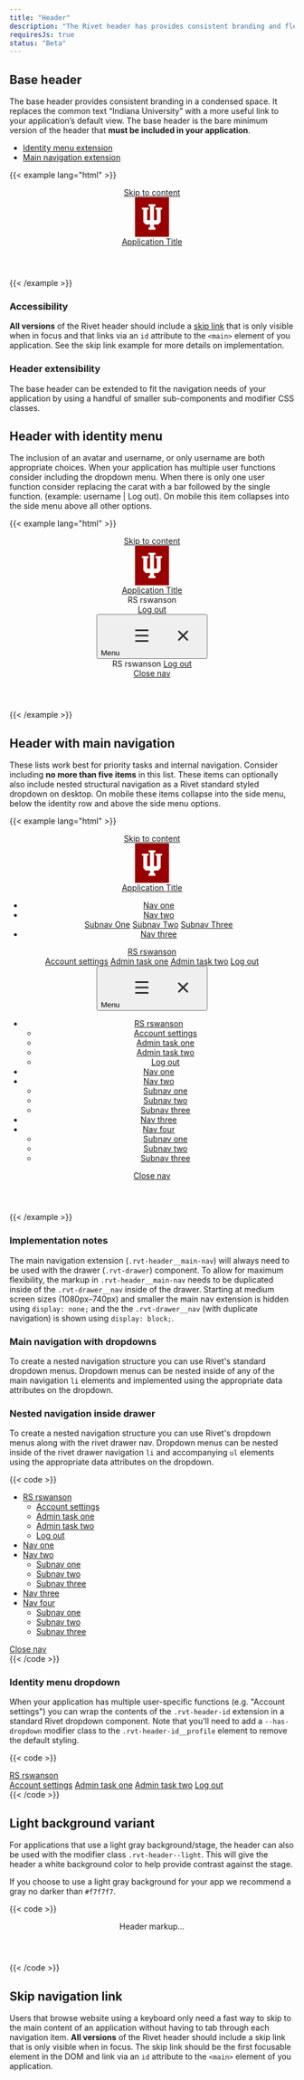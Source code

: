 ```yaml
---
title: "Header"
description: "The Rivet header has provides consistent branding and flexible navigation layout for your application."
requiresJs: true
status: "Beta"
---
```


## Base header
The base header provides consistent branding in a condensed space. It replaces the common text “Indiana University” with a more useful link to your application’s default view. The base header is the bare minimum version of the header that **must be included in your application**.

- [Identity menu extension](#header-with-identity-menu)
- [Main navigation extension](#header-with-main-navigation)

{{< example lang="html" >}}<header class="rvt-header" role="banner">
    <a class="rvt-skip-link" href="#main-content">Skip to content</a>
    <div class="rvt-header__trident">
        <svg xmlns="http://www.w3.org/2000/svg" width="60" height="70" viewBox="0 0 60 70" aria-labelledby="iu-logo">
            <title id="iu-logo">Indiana University</title>
            <rect width="60" height="70" fill="#900"/>
            <polygon points="35.96 18.44 35.96 21.84 38.52 21.84 38.52 40.51 33.41 40.51 33.41 15.9 35.96 15.9 35.96 12.5 24.04 12.5 24.04 15.9 26.58 15.9 26.58 40.51 21.48 40.51 21.48 21.84 24.04 21.84 24.04 18.44 12.09 18.44 12.09 21.84 14.65 21.84 14.65 43.79 18.72 48.15 26.58 48.15 26.58 53.26 24.04 53.26 24.04 57.5 35.96 57.5 35.96 53.26 33.41 53.26 33.41 48.15 40.93 48.15 45.33 43.79 45.33 21.84 47.91 21.84 47.91 18.44 35.96 18.44" fill="#fff"/>
        </svg>
    </div>
    <span class="rvt-header__title">
        <a href="#">Application Title</a>
    </span>
</header>
{{< /example >}}

### Accessibility
**All versions** of the Rivet header should include a [skip link](#skip-navigation-link) that is only visible when in focus and that links via an `id` attribute to the `<main>` element of you application. See the skip link example for more details on implementation.

### Header extensibility
The base header can be extended to fit the navigation needs of your application by using a handful of smaller sub-components and modifier CSS classes.

## Header with identity menu
The inclusion of an avatar and username, or only username are both appropriate choices. When your application has multiple user functions consider including the dropdown menu. When there is only one user function consider replacing the carat with a bar followed by the single function. (example:  username | Log out). On mobile this item collapses into the side menu above all other options.

{{< example lang="html" >}}<header class="rvt-header" role="banner">
    <a class="rvt-skip-link" href="#main-content">Skip to content</a>
    <div class="rvt-header__trident">
        <svg xmlns="http://www.w3.org/2000/svg" width="60" height="70" viewBox="0 0 60 70" aria-labelledby="iu-logo">
            <title id="iu-logo">Indiana University</title>
            <rect width="60" height="70" fill="#900"/>
            <polygon points="35.96 18.44 35.96 21.84 38.52 21.84 38.52 40.51 33.41 40.51 33.41 15.9 35.96 15.9 35.96 12.5 24.04 12.5 24.04 15.9 26.58 15.9 26.58 40.51 21.48 40.51 21.48 21.84 24.04 21.84 24.04 18.44 12.09 18.44 12.09 21.84 14.65 21.84 14.65 43.79 18.72 48.15 26.58 48.15 26.58 53.26 24.04 53.26 24.04 57.5 35.96 57.5 35.96 53.26 33.41 53.26 33.41 48.15 40.93 48.15 45.33 43.79 45.33 21.84 47.91 21.84 47.91 18.44 35.96 18.44" fill="#fff"/>
        </svg>
    </div>
    <span class="rvt-header__title">
        <a href="#">Application Title</a>
    </span>
    <div class="rvt-header__controls">
        <div class="rvt-header-id">
            <div href="#" class="rvt-header-id__profile">
                <span class="rvt-header-id__avatar" aria-hidden="true">RS</span>
                <span class="rvt-header-id__user">rswanson</span>
            </div>
            <a href="#" class="rvt-header-id__log-out">
                Log out
            </a>
        </div>
        <button class="rvt-drawer-button" aria-haspopup="true" aria-expanded="false" data-drawer-trigger="mobile-drawer-id">
            <span class="sr-only">Menu</span>
            <svg class="rvt-drawer-button-open" aria-labelledby="open-icon" xmlns="http://www.w3.org/2000/svg" width="70" height="70" viewBox="0 0 70 70">
                <title id="open-icon">Open</title>
                <g>
                    <line x1="24.5" y1="25.38" x2="45.5" y2="25.38" fill="none" stroke="#333" stroke-linecap="round" stroke-miterlimit="10" stroke-width="3"/>
                    <line x1="24.5" y1="35" x2="45.5" y2="35" fill="none" stroke="#333" stroke-linecap="round" stroke-miterlimit="10" stroke-width="3"/>
                    <line x1="24.5" y1="44.62" x2="45.5" y2="44.62" fill="none" stroke="#333" stroke-linecap="round" stroke-miterlimit="10" stroke-width="3"/>
                </g>
            </svg>
            <svg class="rvt-drawer-button-close" aria-labelledby="close-icon" xmlns="http://www.w3.org/2000/svg" width="70" height="70" viewBox="0 0 70 70">
                <title id="close-icon">Close</title>
                <line x1="27.58" y1="27.58" x2="42.42" y2="42.42" fill="none" stroke="#333" stroke-linecap="round" stroke-miterlimit="10" stroke-width="3"/>
                <line x1="42.42" y1="27.58" x2="27.58" y2="42.42" fill="none" stroke="#333" stroke-linecap="round" stroke-miterlimit="10" stroke-width="3"/>
            </svg>
        </button>
    </div>
    <div class="rvt-drawer" aria-hidden="true" id="mobile-drawer-id">
        <div class="rvt-header-id rvt-header-id--drawer">
            <div class="rvt-header-id__profile rvt-header-id__profile--drawer p-all-sm">
                <span class="rvt-header-id__avatar" aria-hidden="true">RS</span>
                <span class="rvt-header-id__user">rswanson</span>
                <a href="#" class="rvt-header-id__log-out">
                    Log out
                </a>
            </div>
        </div>
        <a href="#" class="rvt-drawer__bottom-close">Close nav</a>
    </div>
</header>
{{< /example >}}

## Header with main navigation
These lists work best for priority tasks and internal navigation. Consider including **no more than five items** in this list. These items can optionally also include nested structural navigation as a Rivet standard styled dropdown on desktop. On mobile these items collapse into the side menu, below the identity row and above the side menu options.

{{< example lang="html" >}}
<header class="rvt-header" role="banner">
    <a class="rvt-skip-link" href="#main-content">Skip to content</a>
    <!-- Trident -->
    <div class="rvt-header__trident">
        <svg xmlns="http://www.w3.org/2000/svg" width="60" height="70" viewBox="0 0 60 70" aria-labelledby="iu-logo">
            <title id="iu-logo">Indiana University</title>
            <rect width="60" height="70" fill="#900"/>
            <polygon points="35.96 18.44 35.96 21.84 38.52 21.84 38.52 40.51 33.41 40.51 33.41 15.9 35.96 15.9 35.96 12.5 24.04 12.5 24.04 15.9 26.58 15.9 26.58 40.51 21.48 40.51 21.48 21.84 24.04 21.84 24.04 18.44 12.09 18.44 12.09 21.84 14.65 21.84 14.65 43.79 18.72 48.15 26.58 48.15 26.58 53.26 24.04 53.26 24.04 57.5 35.96 57.5 35.96 53.26 33.41 53.26 33.41 48.15 40.93 48.15 45.33 43.79 45.33 21.84 47.91 21.84 47.91 18.44 35.96 18.44" fill="#fff"/>
        </svg>
    </div>
    <!-- App title -->
    <span class="rvt-header__title">
        <a href="#">Application Title</a>
    </span>
    <!-- Wrapper for header interactive elements -->
    <div class="rvt-header__controls">
        <!-- Main inline nav element -->
        <nav class="rvt-header__main-nav" role="navigation">
            <ul>
                <li><a href="#">Nav one</a></li>
                <li>
                    <div class="dropdown">
                        <a class="dropdown__trigger" href="#" data-dropdown-trigger="dropdown-1" aria-haspopup="true" aria-expanded="false">
                            Nav two
                        </a>
                        <div class="dropdown__menu" id="dropdown-1" aria-hidden="true">
                            <a href="#">Subnav One</a>
                            <a href="#">Subnav Two</a>
                            <a href="#">Subnav Three</a>
                        </div>
                    </div>
                </li>
                <li><a href="#">Nav three</a></li>
            </ul>
        </nav>
        <!-- ID menu w/ dropdown -->
        <div class="rvt-header-id">
            <div class="dropdown">
                <a href="#" class="rvt-header-id__profile rvt-header-id__profile--has-dropdown dropdown__trigger" data-dropdown-trigger="id-dropdown" aria-haspopup="true" aria-expanded="false">
                    <span class="rvt-header-id__avatar" aria-hidden="true">RS</span>
                    <span class="rvt-header-id__user">rswanson</span>
                </a>
                <div class="dropdown__menu dropdown__menu--right" id="id-dropdown" aria-hidden="true">
                    <a href="#">Account settings</a>
                    <a href="#">Admin task one</a>
                    <a href="#">Admin task two</a>
                    <a href="">Log out</a>
                </div>
            </div>
        </div>
        <!-- Drawer close button - shows on small screens -->
        <button class="rvt-drawer-button" aria-haspopup="true" aria-expanded="false" data-drawer-trigger="mobile-drawer">
            <span class="sr-only">Menu</span>
            <svg class="rvt-drawer-button-open" aria-labelledby="open-icon" xmlns="http://www.w3.org/2000/svg" width="70" height="70" viewBox="0 0 70 70">
                <title id="open-icon">Open</title>
                <g>
                    <line x1="24.5" y1="25.38" x2="45.5" y2="25.38" fill="none" stroke="#333" stroke-linecap="round" stroke-miterlimit="10" stroke-width="3"/>
                    <line x1="24.5" y1="35" x2="45.5" y2="35" fill="none" stroke="#333" stroke-linecap="round" stroke-miterlimit="10" stroke-width="3"/>
                    <line x1="24.5" y1="44.62" x2="45.5" y2="44.62" fill="none" stroke="#333" stroke-linecap="round" stroke-miterlimit="10" stroke-width="3"/>
                </g>
            </svg>
            <svg class="rvt-drawer-button-close" aria-labelledby="close-icon" xmlns="http://www.w3.org/2000/svg" width="70" height="70" viewBox="0 0 70 70">
                <title id="close-icon">Close</title>
                <line x1="27.58" y1="27.58" x2="42.42" y2="42.42" fill="none" stroke="#333" stroke-linecap="round" stroke-miterlimit="10" stroke-width="3"/>
                <line x1="42.42" y1="27.58" x2="27.58" y2="42.42" fill="none" stroke="#333" stroke-linecap="round" stroke-miterlimit="10" stroke-width="3"/>
            </svg>
        </button>
    </div>
    <!--
        Drawer - small screens only
        NOTE: If we are going to give people the option to use the drawer
        on desktop as well, a combo of duplicating markup and showing/hiding
        is probably the best way to handle that kind of flexibility.
        We'll just need to be clear about it in the documentation.
    -->
    <div class="rvt-drawer" aria-hidden="true" id="mobile-drawer">
        <!-- Drawer nav -->
        <nav class="rvt-drawer__nav" role="navigation">
            <ul>
                <li class="has-children">
                    <a href="#" class="rvt-header-id__profile rvt-header-id__profile--drawer" data-subnav-trigger="subnav-id" aria-haspopup="true" aria-expanded="false">
                        <span class="rvt-header-id__avatar" aria-hidden="true">RS</span>
                        <span class="rvt-header-id__user rvt-header-id__user--has-dropdown">rswanson</span>
                    </a>
                    <ul id="subnav-id" aria-hidden="true">
                        <li><a href="#">Account settings</a></li>
                        <li><a href="#">Admin task one</a></li>
                        <li><a href="#">Admin task two</a></li>
                        <li><a href="">Log out</a></li>
                    </ul>
                </li>
                <li><a href="#">Nav one</a></li>
                <li class="has-children">
                    <a href="#" data-subnav-trigger="subnav-1" aria-haspopup="true" aria-expanded="false">Nav two</a>
                    <ul id="subnav-1" aria-hidden="true">
                        <li><a href="#">Subnav one</a></li>
                        <li><a href="#">Subnav two</a></li>
                        <li><a href="#">Subnav three</a></li>
                    </ul>
                </li>
                <li><a href="#">Nav three</a></li>
                <li class="has-children">
                    <a href="#" data-subnav-trigger="subnav-2" aria-haspopup="true" aria-expanded="false">Nav four</a>
                    <ul id="subnav-2" aria-hidden="true">
                        <li><a href="#">Subnav one</a></li>
                        <li><a href="#">Subnav two</a></li>
                        <li><a href="#">Subnav three</a></li>
                    </ul>
                </li>
            </ul>
            <a href="#" class="rvt-drawer__bottom-close">Close nav</a>
        </nav>
    </div>
</header>
{{< /example >}}

### Implementation notes
The main navigation extension (`.rvt-header__main-nav`) will always need to be used with the drawer (`.rvt-drawer`) component. To allow for maximum flexibility, the markup in `.rvt-header__main-nav` needs to be duplicated inside of the `.rvt-drawer__nav` inside of the drawer. Starting at medium screen sizes (1080px–740px) and smaller the main nav extension is hidden using `display: none;` and the the `.rvt-drawer__nav` (with duplicate navigation) is shown using `display: block;`.

### Main navigation with dropdowns
To create a nested navigation structure you can use Rivet's standard dropdown menus. Dropdown menus can be nested inside of any of the main navigation `li` elements and implemented using the appropriate data attributes on the dropdown.

### Nested navigation inside drawer
To create a nested navigation structure you can use Rivet's dropdown menus along with the rivet drawer nav. Dropdown menus can be nested inside of the rivet drawer navigation `li` and accompanying `ul` elements using the appropriate data attributes on the dropdown. 

{{< code >}}<!-- Drawer with nested nav -->
<div class="rvt-drawer" aria-hidden="true" id="mobile-drawer">
    <!-- Drawer nav -->
    <nav class="rvt-drawer__nav" role="navigation">
        <ul>
            <li class="has-children">
                <a href="#" class="rvt-header-id__profile rvt-header-id__profile--drawer" data-subnav-trigger="subnav-id" aria-haspopup="true" aria-expanded="false">
                    <span class="rvt-header-id__avatar" aria-hidden="true">RS</span>
                    <span class="rvt-header-id__user rvt-header-id__user--has-dropdown">rswanson</span>
                </a>
                <ul id="subnav-id" aria-hidden="true">
                    <li><a href="#">Account settings</a></li>
                    <li><a href="#">Admin task one</a></li>
                    <li><a href="#">Admin task two</a></li>
                    <li><a href="">Log out</a></li>
                </ul>
            </li>
            <li><a href="#">Nav one</a></li>
            <li class="has-children">
                <a href="#" data-subnav-trigger="subnav-1" aria-haspopup="true" aria-expanded="false">Nav two</a>
                <ul id="subnav-1" aria-hidden="true">
                    <li><a href="#">Subnav one</a></li>
                    <li><a href="#">Subnav two</a></li>
                    <li><a href="#">Subnav three</a></li>
                </ul>
            </li>
            <li><a href="#">Nav three</a></li>
            <li class="has-children">
                <a href="#" data-subnav-trigger="subnav-2" aria-haspopup="true" aria-expanded="false">Nav four</a>
                <ul id="subnav-2" aria-hidden="true">
                    <li><a href="#">Subnav one</a></li>
                    <li><a href="#">Subnav two</a></li>
                    <li><a href="#">Subnav three</a></li>
                </ul>
            </li>
        </ul>
        <a href="#" class="rvt-drawer__bottom-close">Close nav</a>
    </nav>
</div>
{{< /code >}}

### Identity menu dropdown
When your application has multiple user-specific functions (e.g. "Account settings") you can wrap the contents of the `.rvt-header-id` extension in a standard Rivet dropdown component. Note that you'll need to add a `--has-dropdown` modifier class to the `.rvt-header-id__profile` element to remove the default styling.

{{< code >}}<!-- ID menu w/ dropdown -->
<div class="rvt-header-id">
    <div class="dropdown">
        <a href="#" class="rvt-header-id__profile rvt-header-id__profile--has-dropdown dropdown__trigger" data-dropdown-trigger="id-dropdown-example" aria-haspopup="true" aria-expanded="false">
            <span class="rvt-header-id__avatar" aria-hidden="true">RS</span>
            <span class="rvt-header-id__user">rswanson</span>
        </a>
        <div class="dropdown__menu dropdown__menu--right" id="id-dropdown-example" aria-hidden="true">
            <a href="#">Account settings</a>
            <a href="#">Admin task one</a>
            <a href="#">Admin task two</a>
            <a href="">Log out</a>
        </div>
    </div>
</div>
{{< /code >}}

## Light background variant
For applications that use a light gray background/stage, the header can also be used with the modifier class `.rvt-header--light`. This will give the header a white background color to help provide contrast against the stage.

If you choose to use a light gray background for your app we recommend a gray no darker than `#f7f7f7`.

{{< code >}}<header class="rvt-header rvt-header--light" role="banner">
    Header markup...
</header>
{{< /code >}}

## Skip navigation link
Users that browse website using a keyboard only need a fast way to skip to the main content of an application without having to tab through each navigation item. **All versions** of the Rivet header should include a skip link that is only visible when in focus. The skip link should be the first focusable element in the DOM and link via an `id` attribute to the `<main>` element of you application.
